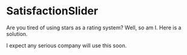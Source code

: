 # SatisfactionSlider
Are you tired of using stars as a rating system? Well, so am I. Here is a solution.

I expect any serious company will use this soon.
